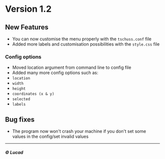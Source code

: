 # Version 1.2

## New Features
- You can now customise the menu properly with the `tschuss.conf` file
- Added more labels and customisation possibilities with the `style.css` file

### Config options
- Moved location argument from command line to config file
- Added many more config options such as:
- `location`
- `width`
- `height`
- `coordinates (x & y)`
- `selected`
- `labels`

## Bug fixes
- The program now won't crash your machine if you don't set some values in the config/set invalid values

---

##### © Lucad
